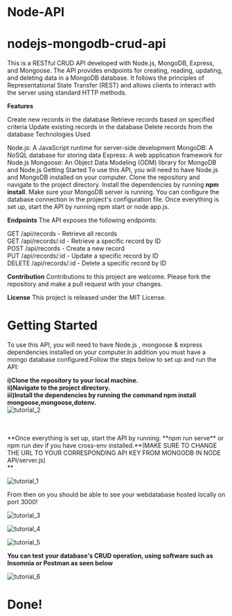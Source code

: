 
# Node-API

# nodejs-mongodb-crud-api
This is a RESTful CRUD API developed with Node.js, MongoDB, Express, and Mongoose. The API provides endpoints for creating, reading, updating, and deleting data in a MongoDB database. It follows the principles of Representational State Transfer (REST) and allows clients to interact with the server using standard HTTP methods.

**Features**

Create new records in the database
Retrieve records based on specified criteria
Update existing records in the database
Delete records from the database
Technologies Used

Node.js: A JavaScript runtime for server-side development
MongoDB: A NoSQL database for storing data
Express: A web application framework for Node.js
Mongoose: An Object Data Modeling (ODM) library for MongoDB and Node.js
Getting Started
To use this API, you will need to have Node.js and MongoDB installed on your computer. Clone the repository and navigate to the project directory. Install the dependencies by running **npm install**. Make sure your MongoDB server is running. You can configure the database connection in the project's configuration file. Once everything is set up, start the API by running npm start or node app.js.

**Endpoints**
The API exposes the following endpoints:

GET /api/records - Retrieve all records<br>
GET /api/records/:id - Retrieve a specific record by ID<br>
POST /api/records - Create a new record<br>
PUT /api/records/:id - Update a specific record by ID<br>
DELETE /api/records/:id - Delete a specific record by ID<br>

**Contribution**
Contributions to this project are welcome. Please fork the repository and make a pull request with your changes.

**License**
This project is released under the MIT License.



# Getting Started
To use this API, you will need to have Node.js , mongoose & express dependencies installed on your computer.In addition you must have a mongo database configured.Follow the steps below to set up and run the API:

**i)Clone the repository to your local machine.<br>**
**ii)Navigate to the project directory.<br>**
**iii)Install the dependencies by running the command **npm install mongoose,mongoose,dotenv**.<br>**
![tutorial_2](https://github.com/rempakos/Node-API/assets/44623491/fe4c8400-b57a-4db2-b02d-b4c40e225ff1)

<br>
<br>
**Once everything is set up, start the API by running: **npm run serve** or npm run dev if you have cross-env installed.**(MAKE SURE TO CHANGE THE URL TO YOUR CORRESPONDING API KEY FROM MONGODB IN NODE API/server.js)<br>**

![tutorial_1](https://github.com/rempakos/Node-API/assets/44623491/89877d0c-1989-440b-a524-81f12bbe42a2)

From then on you should be able to see your webdatabase hosted locally on port 3000!<br>

![tutorial_3](https://github.com/rempakos/Node-API/assets/44623491/a7a7265a-e3ee-4a8d-95df-3f141fc07c13)<br>

![tutorial_4](https://github.com/rempakos/Node-API/assets/44623491/5a50cd68-10bd-4755-ad30-7af33241ad18)<br>

![tutorial_5](https://github.com/rempakos/Node-API/assets/44623491/ace7b1c6-ba59-4e9f-8f29-b0454d917bea)
<br>


**You can test your database's CRUD operation, using software such as Insomnia or Postman as seen below**<br>

![tutorial_6](https://github.com/rempakos/Node-API/assets/44623491/426177de-6685-49ed-b2db-05aec60ab26c)

# Done!
